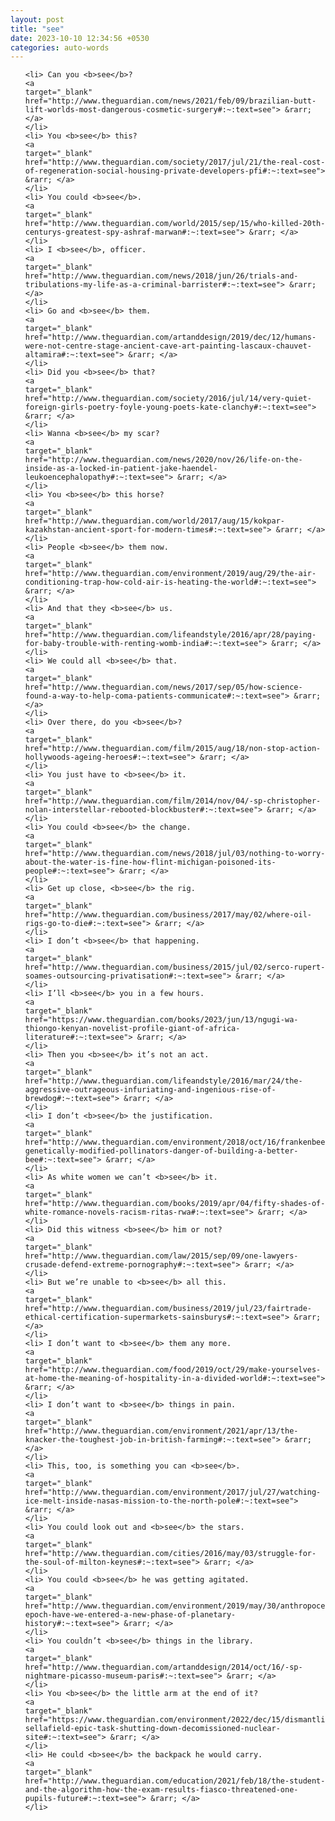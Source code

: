 ```yaml
---
layout: post
title: "see"
date: 2023-10-10 12:34:56 +0530
categories: auto-words
---
```

<ol>

    <li> Can you <b>see</b>?
    <a 
    target="_blank" 
    href="http://www.theguardian.com/news/2021/feb/09/brazilian-butt-lift-worlds-most-dangerous-cosmetic-surgery#:~:text=see"> &rarr; </a>
    </li>
    <li> You <b>see</b> this?
    <a 
    target="_blank" 
    href="http://www.theguardian.com/society/2017/jul/21/the-real-cost-of-regeneration-social-housing-private-developers-pfi#:~:text=see"> &rarr; </a>
    </li>
    <li> You could <b>see</b>.
    <a 
    target="_blank" 
    href="http://www.theguardian.com/world/2015/sep/15/who-killed-20th-centurys-greatest-spy-ashraf-marwan#:~:text=see"> &rarr; </a>
    </li>
    <li> I <b>see</b>, officer.
    <a 
    target="_blank" 
    href="http://www.theguardian.com/news/2018/jun/26/trials-and-tribulations-my-life-as-a-criminal-barrister#:~:text=see"> &rarr; </a>
    </li>
    <li> Go and <b>see</b> them.
    <a 
    target="_blank" 
    href="http://www.theguardian.com/artanddesign/2019/dec/12/humans-were-not-centre-stage-ancient-cave-art-painting-lascaux-chauvet-altamira#:~:text=see"> &rarr; </a>
    </li>
    <li> Did you <b>see</b> that?
    <a 
    target="_blank" 
    href="http://www.theguardian.com/society/2016/jul/14/very-quiet-foreign-girls-poetry-foyle-young-poets-kate-clanchy#:~:text=see"> &rarr; </a>
    </li>
    <li> Wanna <b>see</b> my scar?
    <a 
    target="_blank" 
    href="http://www.theguardian.com/news/2020/nov/26/life-on-the-inside-as-a-locked-in-patient-jake-haendel-leukoencephalopathy#:~:text=see"> &rarr; </a>
    </li>
    <li> You <b>see</b> this horse?
    <a 
    target="_blank" 
    href="http://www.theguardian.com/world/2017/aug/15/kokpar-kazakhstan-ancient-sport-for-modern-times#:~:text=see"> &rarr; </a>
    </li>
    <li> People <b>see</b> them now.
    <a 
    target="_blank" 
    href="http://www.theguardian.com/environment/2019/aug/29/the-air-conditioning-trap-how-cold-air-is-heating-the-world#:~:text=see"> &rarr; </a>
    </li>
    <li> And that they <b>see</b> us.
    <a 
    target="_blank" 
    href="http://www.theguardian.com/lifeandstyle/2016/apr/28/paying-for-baby-trouble-with-renting-womb-india#:~:text=see"> &rarr; </a>
    </li>
    <li> We could all <b>see</b> that.
    <a 
    target="_blank" 
    href="http://www.theguardian.com/news/2017/sep/05/how-science-found-a-way-to-help-coma-patients-communicate#:~:text=see"> &rarr; </a>
    </li>
    <li> Over there, do you <b>see</b>?
    <a 
    target="_blank" 
    href="http://www.theguardian.com/film/2015/aug/18/non-stop-action-hollywoods-ageing-heroes#:~:text=see"> &rarr; </a>
    </li>
    <li> You just have to <b>see</b> it.
    <a 
    target="_blank" 
    href="http://www.theguardian.com/film/2014/nov/04/-sp-christopher-nolan-interstellar-rebooted-blockbuster#:~:text=see"> &rarr; </a>
    </li>
    <li> You could <b>see</b> the change.
    <a 
    target="_blank" 
    href="http://www.theguardian.com/news/2018/jul/03/nothing-to-worry-about-the-water-is-fine-how-flint-michigan-poisoned-its-people#:~:text=see"> &rarr; </a>
    </li>
    <li> Get up close, <b>see</b> the rig.
    <a 
    target="_blank" 
    href="http://www.theguardian.com/business/2017/may/02/where-oil-rigs-go-to-die#:~:text=see"> &rarr; </a>
    </li>
    <li> I don’t <b>see</b> that happening.
    <a 
    target="_blank" 
    href="http://www.theguardian.com/business/2015/jul/02/serco-rupert-soames-outsourcing-privatisation#:~:text=see"> &rarr; </a>
    </li>
    <li> I’ll <b>see</b> you in a few hours.
    <a 
    target="_blank" 
    href="https://www.theguardian.com/books/2023/jun/13/ngugi-wa-thiongo-kenyan-novelist-profile-giant-of-africa-literature#:~:text=see"> &rarr; </a>
    </li>
    <li> Then you <b>see</b> it’s not an act.
    <a 
    target="_blank" 
    href="http://www.theguardian.com/lifeandstyle/2016/mar/24/the-aggressive-outrageous-infuriating-and-ingenious-rise-of-brewdog#:~:text=see"> &rarr; </a>
    </li>
    <li> I don’t <b>see</b> the justification.
    <a 
    target="_blank" 
    href="http://www.theguardian.com/environment/2018/oct/16/frankenbees-genetically-modified-pollinators-danger-of-building-a-better-bee#:~:text=see"> &rarr; </a>
    </li>
    <li> As white women we can’t <b>see</b> it.
    <a 
    target="_blank" 
    href="http://www.theguardian.com/books/2019/apr/04/fifty-shades-of-white-romance-novels-racism-ritas-rwa#:~:text=see"> &rarr; </a>
    </li>
    <li> Did this witness <b>see</b> him or not?
    <a 
    target="_blank" 
    href="http://www.theguardian.com/law/2015/sep/09/one-lawyers-crusade-defend-extreme-pornography#:~:text=see"> &rarr; </a>
    </li>
    <li> But we’re unable to <b>see</b> all this.
    <a 
    target="_blank" 
    href="http://www.theguardian.com/business/2019/jul/23/fairtrade-ethical-certification-supermarkets-sainsburys#:~:text=see"> &rarr; </a>
    </li>
    <li> I don’t want to <b>see</b> them any more.
    <a 
    target="_blank" 
    href="http://www.theguardian.com/food/2019/oct/29/make-yourselves-at-home-the-meaning-of-hospitality-in-a-divided-world#:~:text=see"> &rarr; </a>
    </li>
    <li> I don’t want to <b>see</b> things in pain.
    <a 
    target="_blank" 
    href="http://www.theguardian.com/environment/2021/apr/13/the-knacker-the-toughest-job-in-british-farming#:~:text=see"> &rarr; </a>
    </li>
    <li> This, too, is something you can <b>see</b>.
    <a 
    target="_blank" 
    href="http://www.theguardian.com/environment/2017/jul/27/watching-ice-melt-inside-nasas-mission-to-the-north-pole#:~:text=see"> &rarr; </a>
    </li>
    <li> You could look out and <b>see</b> the stars.
    <a 
    target="_blank" 
    href="http://www.theguardian.com/cities/2016/may/03/struggle-for-the-soul-of-milton-keynes#:~:text=see"> &rarr; </a>
    </li>
    <li> You could <b>see</b> he was getting agitated.
    <a 
    target="_blank" 
    href="http://www.theguardian.com/environment/2019/may/30/anthropocene-epoch-have-we-entered-a-new-phase-of-planetary-history#:~:text=see"> &rarr; </a>
    </li>
    <li> You couldn’t <b>see</b> things in the library.
    <a 
    target="_blank" 
    href="http://www.theguardian.com/artanddesign/2014/oct/16/-sp-nightmare-picasso-museum-paris#:~:text=see"> &rarr; </a>
    </li>
    <li> You <b>see</b> the little arm at the end of it?
    <a 
    target="_blank" 
    href="https://www.theguardian.com/environment/2022/dec/15/dismantling-sellafield-epic-task-shutting-down-decomissioned-nuclear-site#:~:text=see"> &rarr; </a>
    </li>
    <li> He could <b>see</b> the backpack he would carry.
    <a 
    target="_blank" 
    href="http://www.theguardian.com/education/2021/feb/18/the-student-and-the-algorithm-how-the-exam-results-fiasco-threatened-one-pupils-future#:~:text=see"> &rarr; </a>
    </li>